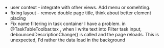 * user context - integrate with other views. Add menu or somehting.
* fixing layout - remove double page title, think about better element placing
* Fix name filtering in task container
I have a problem. in @TaskTableToolbar.tsx , when I write text into Filter task input, debouncedDescriptionChange() is called and the page reloads. This is unexpected, I'd rather the data load in the background
